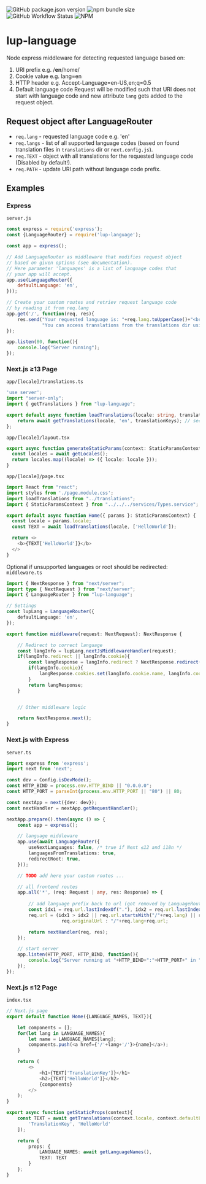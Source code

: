 ![GitHub package.json version](https://img.shields.io/github/package-json/v/LupCode/node-lup-language)
![npm bundle size](https://img.shields.io/bundlephobia/min/lup-language)
![GitHub Workflow Status](https://img.shields.io/github/workflow/status/LupCode/node-lup-language/On%20Push)
![NPM](https://img.shields.io/npm/l/lup-language)

# lup-language
Node express middleware for detecting requested language based on:
1. URI prefix e.g. /**en**/home/
2. Cookie value e.g. lang=en
3. HTTP header e.g. Accept-Language=en-US,en;q=0.5
4. Default language code
Request will be modified such that URI does not start with language code and new attribute `lang` gets added to the request object.

## Request object after LanguageRouter
* `req.lang` - requested language code e.g. 'en'
* `req.langs` - list of all supported language codes (based on found translation files in `translations` dir or `next.config.js`).
* `req.TEXT` - object with all translations for the requested language code (Disabled by default!).
* `req.PATH` - update URI path without language code prefix.


## Examples

### Express
`server.js`
```javascript
const express = require('express');
const {LanguageRouter} = require('lup-language');

const app = express();

// Add LanguageRouter as middleware that modifies request object 
// based on given options (see documentation).
// Here parameter 'languages' is a list of language codes that 
// your app will accept.
app.use(LanguageRouter({
    defaultLanguage: 'en',
}));

// Create your custom routes and retriev request language code 
// by reading it from req.lang
app.get('/', function(req, res){
    res.send("Your requested language is: "+req.lang.toUpperCase()+"<br>"+
             "You can access translations from the translations dir using: "+req.TEXT['TranslationKey']);
});

app.listen(80, function(){
    console.log("Server running");
});
```


### Next.js ≥13 Page
`app/[locale]/translations.ts`
```typescript
'use server';
import "server-only";
import { getTranslations } from "lup-language";

export default async function loadTranslations(locale: string, translationKeys: string[]): Promise<{[key: string]: string}> {
    return await getTranslations(locale, 'en', translationKeys); // second argument is default locale
};
```

`app/[locale]/layout.tsx`
```typescript
export async function generateStaticParams(context: StaticParamsContext){
  const locales = await getLocales();
  return locales.map((locale) => ({ locale: locale }));
}
```

`app/[locale]/page.tsx`
```typescript
import React from "react";
import styles from './page.module.css';
import loadTranslations from "../translations";
import { StaticParamsContext } from "../../../services/Types.service";

export default async function Home({ params }: StaticParamsContext) {
  const locale = params.locale;
  const TEXT = await loadTranslations(locale, ['HelloWorld']);

  return <>
    <b>{TEXT['HelloWorld']}</b>
  </>
}
```

Optional if unsupported languages or root should be redirected:
`middleware.ts`
```typescript
import { NextResponse } from "next/server";
import type { NextRequest } from "next/server";
import { LanguageRouter } from "lup-language";

// Settings
const lupLang = LanguageRouter({
    defaultLanguage: 'en',
});

export function middleware(request: NextRequest): NextResponse {

    // Redirect to correct language
    const langInfo = lupLang.nextJsMiddlewareHandler(request);
    if(langInfo.redirect || langInfo.cookie){
        const langResponse = langInfo.redirect ? NextResponse.redirect(langInfo.redirect, { status: langInfo.redirectResponseCode }) : NextResponse.next();
        if(langInfo.cookie){
            langResponse.cookies.set(langInfo.cookie.name, langInfo.cookie.value, langInfo.cookie.options);
        }
        return langResponse;
    }


    // Other middleware logic

    return NextResponse.next();
}
```


### Next.js with Express
`server.ts`
```typescript
import express from 'express';
import next from 'next';

const dev = Config.isDevMode();
const HTTP_BIND = process.env.HTTP_BIND || "0.0.0.0";
const HTTP_PORT = parseInt(process.env.HTTP_PORT || "80") || 80;

const nextApp = next({dev: dev});
const nextHandler = nextApp.getRequestHandler();

nextApp.prepare().then(async () => {
    const app = express();

    // language middleware
    app.use(await LanguageRouter({
        useNextLanguages: false, /* true if Next ≤12 and i18n */
        languagesFromTranslations: true,
        redirectRoot: true, 
    }));

    // TODO add here your custom routes ...

    // all frontend routes
    app.all('*', (req: Request | any, res: Response) => {
        
        // add language prefix back to url (got removed by LanguageRouter)
        const idx1 = req.url.lastIndexOf("."), idx2 = req.url.lastIndexOf("/");
        req.url = (idx1 > idx2 || req.url.startsWith("/"+req.lang) || req.url.startsWith("/_next")) ? 
                    req.originalUrl : "/"+req.lang+req.url;

        return nextHandler(req, res);
    });

    // start server
    app.listen(HTTP_PORT, HTTP_BIND, function(){
        console.log("Server running at "+HTTP_BIND+":"+HTTP_PORT+" in "+(dev ? "development" : "production")+" mode");
    });
});
```

### Next.js ≤12 Page
`index.tsx`
```typescript
// Next.js page
export default function Home({LANGUAGE_NAMES, TEXT}){

    let components = [];
    for(let lang in LANGUAGE_NAMES){
        let name = LANGUAGE_NAMES[lang];
        components.push(<a href={'/'+lang+'/'}>{name}</a>);
    }

    return (
        <>
            <h1>{TEXT['TranslationKey']}</h1>
            <h2>{TEXT['HelloWorld']}</h2>
            {components}
        </>
    );
}

export async function getStaticProps(context){
    const TEXT = await getTranslations(context.locale, context.defaultLocale, [
        'TranslationKey', 'HelloWorld' 
    ]);

    return {
        props: {
            LANGUAGE_NAMES: await getLanguageNames(),
            TEXT: TEXT
        }
    };
}
```